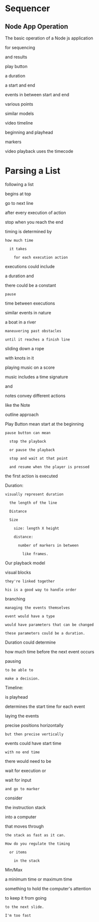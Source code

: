 # Sequencer 
## Node App Operation
The basic operation of a Node js application 

  for sequencing

and results 

  play button 
  
  a duration 
  
  a start and end

  events in between start and end

  various points 
  
  similar models 
  
  video timeline 
  
  beginning and playhead

  markers

  video playback uses the timecode

# Parsing a List

following a list 

  begins at top

  go to next line 
  
  after every execution of action 
  
  stop when you reach the end 
  
  timing is determined by 
  
    how much time 
    
      it takes 
      
        for each execution action

executions could include 

  a duration and 
  
  there could be a constant 
  
    pause 
  
  time between executions

similar events in nature 

  a boat in a river 

    maneuvering past obstacles

    until it reaches a finish line

sliding down a rope 

  with knots in it

playing music on a score

  music includes a time signature

  and 
  
  notes convey different actions

like the Note 

outline approach 

  Play Button mean start at the beginning 
  
    pause button can mean 
    
      stop the playback 
    
      or pause the playback 
      
      stop and wait at that point 
      
      and resume when the player is pressed

the first action is executed 

  Duration:

    visually represent duration

      the length of the line

      Distance

      Size

        size: length X height
        
        distance:

          number of markers in between 
          
            like frames.

Our playback model 

  visual blocks 
  
    they're linked together 
    
    his is a good way to handle order

branching
  
    managing the events themselves
    
    event would have a type 
    
    would have parameters that can be changed

    these parameters could be a duration.

Duration could determine 

  how much time before the next event occurs

  pausing 

    to be able to 
    
    make a decision.

Timeline:

  is playhead 
  
  determines the start time for each event 
  
  laying the events 
  
  precise positions horizontally 
  
    but then precise vertically

events could have start time 

    with no end time

there would need to be 

  wait for execution or 
  
  wait for input 
  
    and go to marker

consider 

  the instruction stack 
  
  into a computer 
  
  that moves through 
  
    the stack as fast as it can. 
    
    How do you regulate the timing 
    
      or items 
      
        in the stack

Min/Max 

  a minimum time or maximum time

something to hold the computer's attention 

  to keep it from going 
  
    to the next slide. 
    
    I'm too fast
